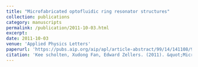 ```yaml
---
title: "Microfabricated optofluidic ring resonator structures"
collection: publications
category: manuscripts
permalink: /publication/2011-10-03.html
excerpt: 
date: 2011-10-03
venue: 'Applied Physics Letters'
paperurl: 'https://pubs.aip.org/aip/apl/article-abstract/99/14/141108/908749/Microfabricated-optofluidic-ring-resonator?redirectedFrom=fulltext'
citation: 'Kee scholten, Xudong Fan, Edward Zellers. (2011). &quot;Microfabricated optofluidic ring resonator structures.&quot; <i>Applied Physics Letters</i>. 99(14).'
---
```

<!--The contents above will be part of a list of publications, if the user clicks the link for the publication than the contents of section will be rendered as a full page, allowing you to provide more information about the paper for the reader. When publications are displayed as a single page, the contents of the above "citation" field will automatically be included below this section in a smaller font.-->

